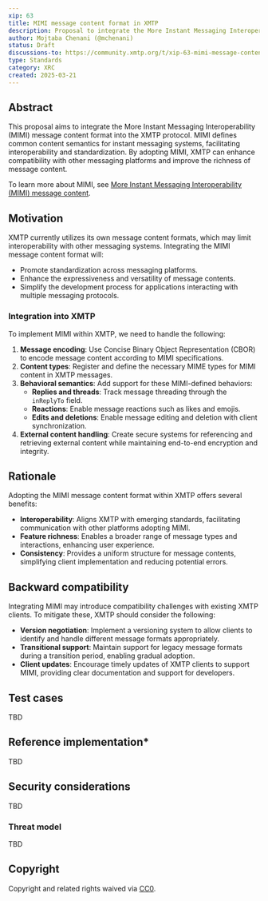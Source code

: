 ```yaml
---
xip: 63
title: MIMI message content format in XMTP
description: Proposal to integrate the More Instant Messaging Interoperability (MIMI) message content format into XMTP
author: Mojtaba Chenani (@mchenani)
status: Draft
discussions-to: https://community.xmtp.org/t/xip-63-mimi-message-content-format-in-xmtp/905
type: Standards
category: XRC
created: 2025-03-21
---
```


## Abstract

This proposal aims to integrate the More Instant Messaging Interoperability (MIMI) message content format into the XMTP protocol. MIMI defines common content semantics for instant messaging systems, facilitating interoperability and standardization. By adopting MIMI, XMTP can enhance compatibility with other messaging platforms and improve the richness of message content.

To learn more about MIMI, see [More Instant Messaging Interoperability (MIMI) message content](https://datatracker.ietf.org/doc/draft-ietf-mimi-content/).

## Motivation

XMTP currently utilizes its own message content formats, which may limit interoperability with other messaging systems. Integrating the MIMI message content format will:

- Promote standardization across messaging platforms.
- Enhance the expressiveness and versatility of message contents.
- Simplify the development process for applications interacting with multiple messaging protocols.

### Integration into XMTP

To implement MIMI within XMTP, we need to handle the following:

1. **Message encoding**: Use Concise Binary Object Representation (CBOR) to encode message content according to MIMI specifications.
2. **Content types**: Register and define the necessary MIME types for MIMI content in XMTP messages.
3. **Behavioral semantics**: Add support for these MIMI-defined behaviors:
   - **Replies and threads**: Track message threading through the `inReplyTo` field.
   - **Reactions**: Enable message reactions such as likes and emojis.
   - **Edits and deletions**: Enable message editing and deletion with client synchronization.
4. **External content handling**: Create secure systems for referencing and retrieving external content while maintaining end-to-end encryption and integrity.

## Rationale

Adopting the MIMI message content format within XMTP offers several benefits:

- **Interoperability**: Aligns XMTP with emerging standards, facilitating communication with other platforms adopting MIMI.
- **Feature richness**: Enables a broader range of message types and interactions, enhancing user experience.
- **Consistency**: Provides a uniform structure for message contents, simplifying client implementation and reducing potential errors.

## Backward compatibility

Integrating MIMI may introduce compatibility challenges with existing XMTP clients. To mitigate these, XMTP should consider the following:

- **Version negotiation**: Implement a versioning system to allow clients to identify and handle different message formats appropriately.
- **Transitional support**: Maintain support for legacy message formats during a transition period, enabling gradual adoption.
- **Client updates**: Encourage timely updates of XMTP clients to support MIMI, providing clear documentation and support for developers.

## Test cases

TBD

## Reference implementation*

TBD

## Security considerations

TBD

### Threat model

TBD

## Copyright

Copyright and related rights waived via [CC0](https://creativecommons.org/publicdomain/zero/1.0/).
